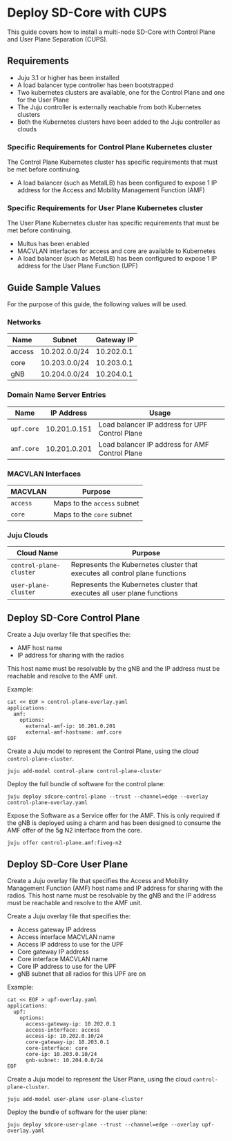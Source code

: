 # Deploy SD-Core with CUPS

This guide covers how to install a multi-node SD-Core with Control Plane and User Plane Separation (CUPS).

## Requirements

- Juju 3.1 or higher has been installed
- A load balancer type controller has been bootstrapped
- Two kubernetes clusters are available, one for the Control Plane and one for the User Plane
- The Juju controller is externally reachable from both Kubernetes clusters
- Both the Kubernetes clusters have been added to the Juju controller as clouds

### Specific Requirements for Control Plane Kubernetes cluster

The Control Plane Kubernetes cluster has specific requirements that must be met before continuing.

- A load balancer (such as MetalLB) has been configured to expose 1 IP address for the Access and Mobility Management Function (AMF)

### Specific Requirements for User Plane Kubernetes cluster

The User Plane Kubernetes cluster has specific requirements that must be met before continuing.

- Multus has been enabled
- MACVLAN interfaces for access and core are available to Kubernetes
- A load balancer (such as MetalLB) has been configured to expose 1 IP address for the User Plane Function (UPF)

## Guide Sample Values

For the purpose of this guide, the following values will be used.

### Networks
 
 | Name | Subnet | Gateway IP |
 | ---- | ------ | ---------- |
 | access | 10.202.0.0/24 | 10.202.0.1 |
 | core   | 10.203.0.0/24 | 10.203.0.1 |
 | gNB    | 10.204.0.0/24 | 10.204.0.1 |


### Domain Name Server Entries

| Name | IP Address | Usage |
| ---- | ---------- | ----- |
| `upf.core` | 10.201.0.151 | Load balancer IP address for UPF Control Plane |
| `amf.core` | 10.201.0.201 | Load balancer IP address for AMF Control Plane |

### MACVLAN Interfaces

| MACVLAN | Purpose |
|---------|---------|
| `access` | Maps to the `access` subnet |
| `core`   | Maps to the `core` subnet |

### Juju Clouds

| Cloud Name | Purpose |
|------------|---------|
| `control-plane-cluster` | Represents the Kubernetes cluster that executes all control plane functions |
| `user-plane-cluster`    | Represents the Kubernetes cluster that executes all user plane functions |

## Deploy SD-Core Control Plane

Create a Juju overlay file that specifies the:
- AMF host name
- IP address for sharing with the radios

This host name must be resolvable by the gNB and the IP address must be reachable and resolve to the AMF unit.

Example:

```terminal
cat << EOF > control-plane-overlay.yaml
applications:
  amf:
    options:
      external-amf-ip: 10.201.0.201
      external-amf-hostname: amf.core
EOF
```

Create a Juju model to represent the Control Plane, using the cloud `control-plane-cluster`.

```terminal
juju add-model control-plane control-plane-cluster
```

Deploy the full bundle of software for the control plane:
```terminal
juju deploy sdcore-control-plane --trust --channel=edge --overlay control-plane-overlay.yaml
```

Expose the Software as a Service offer for the AMF.  This is only required if the gNB is deployed using a charm and has been designed to consume the AMF offer of the 5g N2 interface from the core.

```terminal
juju offer control-plane.amf:fiveg-n2
```

## Deploy SD-Core User Plane

Create a Juju overlay file that specifies the Access and Mobility Management Function (AMF) host name and IP address for sharing with the radios.  This host name must be resolvable by the gNB and the IP address must be reachable and resolve to the AMF unit.

Create a Juju overlay file that specifies the:
- Access gateway IP address
- Access interface MACVLAN name
- Access IP address to use for the UPF
- Core gateway IP address
- Core interface MACVLAN name
- Core IP address to use for the UPF
- gNB subnet that all radios for this UPF are on

Example:

```terminal
cat << EOF > upf-overlay.yaml
applications:
  upf:
    options:
      access-gateway-ip: 10.202.0.1
      access-interface: access
      access-ip: 10.202.0.10/24
      core-gateway-ip: 10.203.0.1
      core-interface: core
      core-ip: 10.203.0.10/24
      gnb-subnet: 10.204.0.0/24
EOF
```

Create a Juju model to represent the User Plane, using the cloud `control-plane-cluster`.

```terminal
juju add-model user-plane user-plane-cluster
```

Deploy the bundle of software for the user plane:

```terminal
juju deploy sdcore-user-plane --trust --channel=edge --overlay upf-overlay.yaml
```
